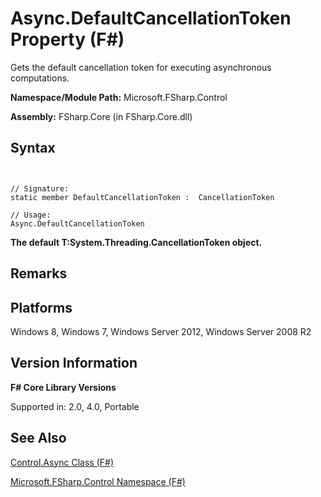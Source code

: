 # Async.DefaultCancellationToken Property (F#)

Gets the default cancellation token for executing asynchronous computations.

**Namespace/Module Path:** Microsoft.FSharp.Control

**Assembly:** FSharp.Core (in FSharp.Core.dll)


## Syntax


```


// Signature:
static member DefaultCancellationToken :  CancellationToken

// Usage:
Async.DefaultCancellationToken

```


**The default T:System.Threading.CancellationToken object.**
## Remarks

## Platforms
Windows 8, Windows 7, Windows Server 2012, Windows Server 2008 R2


## Version Information
**F# Core Library Versions**

Supported in: 2.0, 4.0, Portable




## See Also
[Control.Async Class &#40;F&#35;&#41;](Control.Async-Class-%5BFSharp%5D.md)

[Microsoft.FSharp.Control Namespace &#40;F&#35;&#41;](Microsoft.FSharp.Control-Namespace-%5BFSharp%5D.md)

